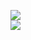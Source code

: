 [![](https://img.shields.io/badge/Made%20With-Github%20Spray-lightgrey.svg?style=for-the-badge&logo=github)](https://github.com/Annihil/github-spray#29185)  
[![](https://i.imgur.com/2DrTn0Z.gif)](https://github.com/Annihil/github-spray)